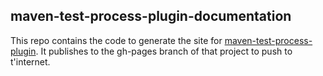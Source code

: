 maven-test-process-plugin-documentation
---------------------------------------

This repo contains the code to generate the site for [maven-test-process-plugin](http://github.com/betfair/maven-test-process-plugin). It publishes to the gh-pages branch of that project to push to t'internet.
